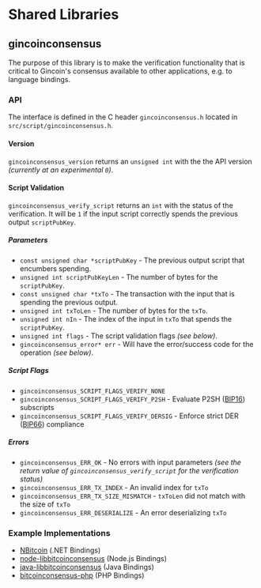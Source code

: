 Shared Libraries
================

## gincoinconsensus

The purpose of this library is to make the verification functionality that is critical to Gincoin's consensus available to other applications, e.g. to language bindings.

### API

The interface is defined in the C header `gincoinconsensus.h` located in  `src/script/gincoinconsensus.h`.

#### Version

`gincoinconsensus_version` returns an `unsigned int` with the the API version *(currently at an experimental `0`)*.

#### Script Validation

`gincoinconsensus_verify_script` returns an `int` with the status of the verification. It will be `1` if the input script correctly spends the previous output `scriptPubKey`.

##### Parameters
- `const unsigned char *scriptPubKey` - The previous output script that encumbers spending.
- `unsigned int scriptPubKeyLen` - The number of bytes for the `scriptPubKey`.
- `const unsigned char *txTo` - The transaction with the input that is spending the previous output.
- `unsigned int txToLen` - The number of bytes for the `txTo`.
- `unsigned int nIn` - The index of the input in `txTo` that spends the `scriptPubKey`.
- `unsigned int flags` - The script validation flags *(see below)*.
- `gincoinconsensus_error* err` - Will have the error/success code for the operation *(see below)*.

##### Script Flags
- `gincoinconsensus_SCRIPT_FLAGS_VERIFY_NONE`
- `gincoinconsensus_SCRIPT_FLAGS_VERIFY_P2SH` - Evaluate P2SH ([BIP16](https://github.com/bitcoin/bips/blob/master/bip-0016.mediawiki)) subscripts
- `gincoinconsensus_SCRIPT_FLAGS_VERIFY_DERSIG` - Enforce strict DER ([BIP66](https://github.com/bitcoin/bips/blob/master/bip-0066.mediawiki)) compliance

##### Errors
- `gincoinconsensus_ERR_OK` - No errors with input parameters *(see the return value of `gincoinconsensus_verify_script` for the verification status)*
- `gincoinconsensus_ERR_TX_INDEX` - An invalid index for `txTo`
- `gincoinconsensus_ERR_TX_SIZE_MISMATCH` - `txToLen` did not match with the size of `txTo`
- `gincoinconsensus_ERR_DESERIALIZE` - An error deserializing `txTo`

### Example Implementations
- [NBitcoin](https://github.com/NicolasDorier/NBitcoin/blob/master/NBitcoin/Script.cs#L814) (.NET Bindings)
- [node-libbitcoinconsensus](https://github.com/bitpay/node-libbitcoinconsensus) (Node.js Bindings)
- [java-libbitcoinconsensus](https://github.com/dexX7/java-libbitcoinconsensus) (Java Bindings)
- [bitcoinconsensus-php](https://github.com/Bit-Wasp/bitcoinconsensus-php) (PHP Bindings)
